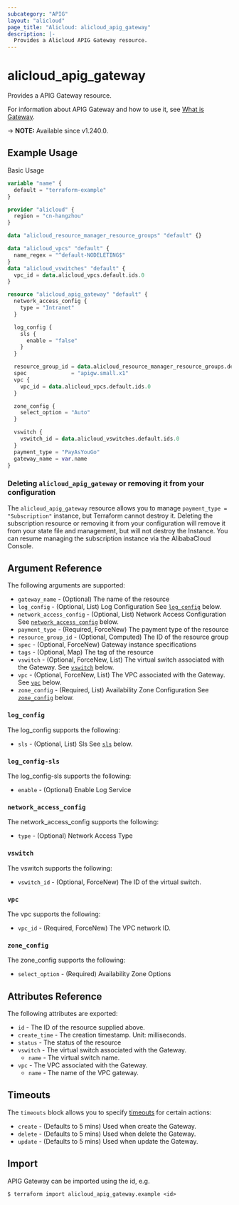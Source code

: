 ```yaml
---
subcategory: "APIG"
layout: "alicloud"
page_title: "Alicloud: alicloud_apig_gateway"
description: |-
  Provides a Alicloud APIG Gateway resource.
---
```


# alicloud_apig_gateway

Provides a APIG Gateway resource.



For information about APIG Gateway and how to use it, see [What is Gateway](https://www.alibabacloud.com/help/en/).

-> **NOTE:** Available since v1.240.0.

## Example Usage

Basic Usage

```terraform
variable "name" {
  default = "terraform-example"
}

provider "alicloud" {
  region = "cn-hangzhou"
}

data "alicloud_resource_manager_resource_groups" "default" {}

data "alicloud_vpcs" "default" {
  name_regex = "^default-NODELETING$"
}
data "alicloud_vswitches" "default" {
  vpc_id = data.alicloud_vpcs.default.ids.0
}

resource "alicloud_apig_gateway" "default" {
  network_access_config {
    type = "Intranet"
  }

  log_config {
    sls {
      enable = "false"
    }
  }

  resource_group_id = data.alicloud_resource_manager_resource_groups.default.ids.1
  spec              = "apigw.small.x1"
  vpc {
    vpc_id = data.alicloud_vpcs.default.ids.0
  }

  zone_config {
    select_option = "Auto"
  }

  vswitch {
    vswitch_id = data.alicloud_vswitches.default.ids.0
  }
  payment_type = "PayAsYouGo"
  gateway_name = var.name
}
```

### Deleting `alicloud_apig_gateway` or removing it from your configuration

The `alicloud_apig_gateway` resource allows you to manage  `payment_type = "Subscription"`  instance, but Terraform cannot destroy it.
Deleting the subscription resource or removing it from your configuration will remove it from your state file and management, but will not destroy the Instance.
You can resume managing the subscription instance via the AlibabaCloud Console.

## Argument Reference

The following arguments are supported:
* `gateway_name` - (Optional) The name of the resource
* `log_config` - (Optional, List) Log Configuration See [`log_config`](#log_config) below.
* `network_access_config` - (Optional, List) Network Access Configuration See [`network_access_config`](#network_access_config) below.
* `payment_type` - (Required, ForceNew) The payment type of the resource
* `resource_group_id` - (Optional, Computed) The ID of the resource group
* `spec` - (Optional, ForceNew) Gateway instance specifications
* `tags` - (Optional, Map) The tag of the resource
* `vswitch` - (Optional, ForceNew, List) The virtual switch associated with the Gateway. See [`vswitch`](#vswitch) below.
* `vpc` - (Optional, ForceNew, List) The VPC associated with the Gateway. See [`vpc`](#vpc) below.
* `zone_config` - (Required, List) Availability Zone Configuration See [`zone_config`](#zone_config) below.

### `log_config`

The log_config supports the following:
* `sls` - (Optional, List) Sls See [`sls`](#log_config-sls) below.

### `log_config-sls`

The log_config-sls supports the following:
* `enable` - (Optional) Enable Log Service

### `network_access_config`

The network_access_config supports the following:
* `type` - (Optional) Network Access Type

### `vswitch`

The vswitch supports the following:
* `vswitch_id` - (Optional, ForceNew) The ID of the virtual switch.

### `vpc`

The vpc supports the following:
* `vpc_id` - (Required, ForceNew) The VPC network ID.

### `zone_config`

The zone_config supports the following:
* `select_option` - (Required) Availability Zone Options

## Attributes Reference

The following attributes are exported:
* `id` - The ID of the resource supplied above.
* `create_time` - The creation timestamp. Unit: milliseconds.
* `status` - The status of the resource
* `vswitch` - The virtual switch associated with the Gateway.
  * `name` - The virtual switch name.
* `vpc` - The VPC associated with the Gateway.
  * `name` - The name of the VPC gateway.

## Timeouts

The `timeouts` block allows you to specify [timeouts](https://www.terraform.io/docs/configuration-0-11/resources.html#timeouts) for certain actions:
* `create` - (Defaults to 5 mins) Used when create the Gateway.
* `delete` - (Defaults to 5 mins) Used when delete the Gateway.
* `update` - (Defaults to 5 mins) Used when update the Gateway.

## Import

APIG Gateway can be imported using the id, e.g.

```shell
$ terraform import alicloud_apig_gateway.example <id>
```
